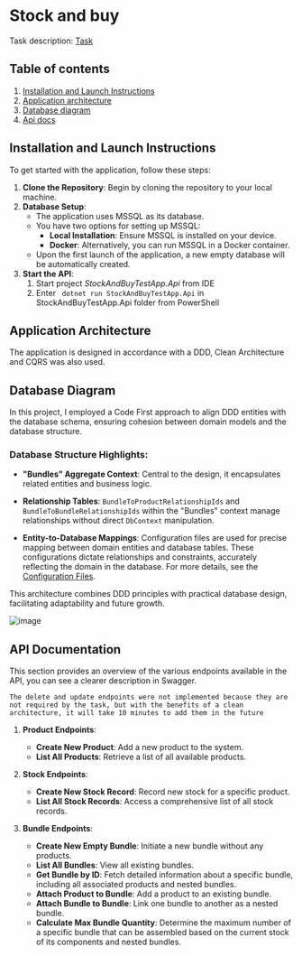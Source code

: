 # Stock and buy
Task description: [Task](https://www.loom.com/share/a7e55a5e5b9043eb939c43092b462959?sid=960583b9-f413-43ae-8a6e-1f6fc67de958)

## Table of contents
1. [Installation and Launch Instructions](#installation-and-launch-instructions)
2. [Application architecture](#application-architecture)
3. [Database diagram](#database-diagram)
4. [Api docs](#api-docs)

## Installation and Launch Instructions

To get started with the application, follow these steps:

1. **Clone the Repository**: 
   Begin by cloning the repository to your local machine.
2. **Database Setup**:
   - The application uses MSSQL as its database.
   - You have two options for setting up MSSQL:
     - **Local Installation**: Ensure MSSQL is installed on your device.
     - **Docker**: Alternatively, you can run MSSQL in a Docker container.
   - Upon the first launch of the application, a new empty database will be automatically created.
3. **Start the API**:
     1. Start project *StockAndBuyTestApp.Api* from IDE
     2. Enter ``` dotnet run StockAndBuyTestApp.Api``` in StockAndBuyTestApp.Api folder from PowerShell
  

## Application Architecture
The application is designed in accordance with a DDD, Clean Architecture and CQRS was also used.

## Database Diagram

In this project, I employed a Code First approach to align DDD entities with the database schema, ensuring cohesion between domain models and the database structure.

### Database Structure Highlights:

- **"Bundles" Aggregate Context**: Central to the design, it encapsulates related entities and business logic.

- **Relationship Tables**: `BundleToProductRelationshipIds` and `BundleToBundleRelationshipIds` within the "Bundles" context manage relationships without direct `DbContext` manipulation.

- **Entity-to-Database Mappings**: Configuration files are used for precise mapping between domain entities and database tables. These configurations dictate relationships and constraints, accurately reflecting the domain in the database. For more details, see the [Configuration Files](https://github.com/dima-ma/StockAndBuyTestApp/tree/master/StockAndBuyTestApp.Infrastructure/Persistance/Configurations).

This architecture combines DDD principles with practical database design, facilitating adaptability and future growth.

![image](https://github.com/dima-ma/StockAndBuyTestApp/assets/124355677/98f4b2fd-a6bc-4ed5-98cc-aad77e25fd06)

## API Documentation

This section provides an overview of the various endpoints available in the API, you can see a clearer description in Swagger. 

`The delete and update endpoints were not implemented because they are not required by the task, but with the benefits of a clean architecture, it will take 10 minutes to add them in the future`

1. **Product Endpoints**:
    - **Create New Product**: Add a new product to the system.
    - **List All Products**: Retrieve a list of all available products.

2. **Stock Endpoints**:
    - **Create New Stock Record**: Record new stock for a specific product.
    - **List All Stock Records**: Access a comprehensive list of all stock records.

3. **Bundle Endpoints**:
    - **Create New Empty Bundle**: Initiate a new bundle without any products.
    - **List All Bundles**: View all existing bundles.
    - **Get Bundle by ID**: Fetch detailed information about a specific bundle, including all associated products and nested bundles.
    - **Attach Product to Bundle**: Add a product to an existing bundle.
    - **Attach Bundle to Bundle**: Link one bundle to another as a nested bundle.
    - **Calculate Max Bundle Quantity**: Determine the maximum number of a specific bundle that can be assembled based on the current stock of its components and nested bundles. 
